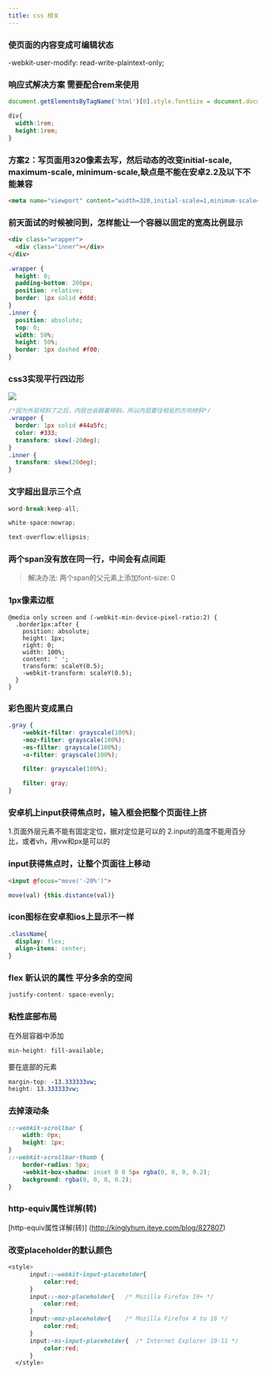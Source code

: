 ```yaml
---
title: css 相关
---
```


### 使页面的内容变成可编辑状态
  -webkit-user-modify: read-write-plaintext-only;

### 响应式解决方案  需要配合rem来使用
```js
document.getElementsByTagName('html')[0].style.fontSize = document.documentElement.clientWidth/10 + "px";
```
```css
div{
  width:1rem;
  height:1rem;
}
```
### 方案2：写页面用320像素去写，然后动态的改变initial-scale, maximum-scale, minimum-scale,缺点是不能在安卓2.2及以下不能兼容
```html
<meta name="viewport" content="width=320,initial-scale=1,minimum-scale=1,maximum=1">
```

### 前天面试的时候被问到，怎样能让一个容器以固定的宽高比例显示
```html
<div class="wrapper">
  <div class="inner"></div>
</div>
```
```css
.wrapper {
  height: 0;
  padding-bottom: 200px;
  position: relative;
  border: 1px solid #ddd;
}
.inner {
  position: absolute;
  top: 0;
  width: 50%;
  height: 50%;
  border: 1px dashed #f00;
}
```

### css3实现平行四边形
![](http://mmbiz.qpic.cn/mmbiz_jpg/zPh0erYjkib1wEDCbVm1BMPF4Ipy9icYLsOVBTDH4t5NxJgrojGIUXX2r32xR9txBS389HP0MuZshnPhYb1N8voQ/640?wx_fmt=jpeg&tp=webp&wxfrom=5&wx_lazy=1)

```css
/*因为外层倾斜了之后，内层也会跟着倾斜，所以内层要往相反的方向倾斜*/
.wrapper {
  border: 1px solid #44a5fc;
  color: #333;
  transform: skew(-20deg);
}
.inner {
  transform: skew(20deg);
}
```

### 文字超出显示三个点

```js
word-break:keep-all;

white-space:nowrap;

text-overflow:ellipsis;
```

### 两个span没有放在同一行，中间会有点间距
> 解决办法: 两个span的父元素上添加font-size: 0

### 1px像素边框
```
@media only screen and (-webkit-min-device-pixel-ratio:2) {
  .border1px:after {
    position: absolute;
    height: 1px;
    right: 0;
    width: 100%;
    content: ' ';
    transform: scaleY(0.5);
    -webkit-transform: scaleY(0.5);
  }
}
```

### 彩色图片变成黑白
```css
.gray {
    -webkit-filter: grayscale(100%);
    -moz-filter: grayscale(100%);
    -ms-filter: grayscale(100%);
    -o-filter: grayscale(100%);

    filter: grayscale(100%);

    filter: gray;
}
```

### 安卓机上input获得焦点时，输入框会把整个页面往上挤
1.页面外层元素不能有固定定位，据对定位是可以的
2.input的高度不能用百分比，或者vh，用vw和px是可以的

### input获得焦点时，让整个页面往上移动
```html
<input @focus="move('-20%')">
```

```js
move(val) {this.distance(val)}
```

### icon图标在安卓和ios上显示不一样
```css
.className{
  display: flex;
  align-items: center;
}
```


### flex 新认识的属性  平分多余的空间
```css
justify-content: space-evenly;
```

### 粘性底部布局
在外层容器中添加
```css
min-height: fill-available;
```

要在底部的元素
```css
margin-top: -13.333333vw;
height: 13.333333vw;
```

### 去掉滚动条
```css
::-webkit-scrollbar {
    width: 0px;
    height: 1px;
}
::-webkit-scrollbar-thumb {
    border-radius: 5px;
    -webkit-box-shadow: inset 0 0 5px rgba(0, 0, 0, 0.2);
    background: rgba(0, 0, 0, 0.2);
}
```

### http-equiv属性详解(转)
[http-equiv属性详解(转)] (http://kinglyhum.iteye.com/blog/827807)

### 改变placeholder的默认颜色
```css
<style>
      input::-webkit-input-placeholder{
          color:red;
      }
      input::-moz-placeholder{   /* Mozilla Firefox 19+ */
          color:red;
      }
      input:-moz-placeholder{    /* Mozilla Firefox 4 to 18 */
          color:red;
      }
      input:-ms-input-placeholder{  /* Internet Explorer 10-11 */ 
          color:red;
      }
  </style>
```